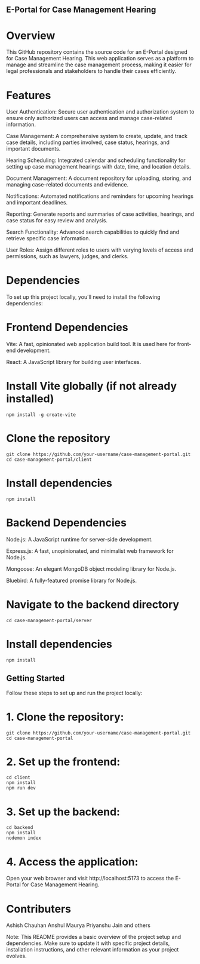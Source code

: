 ## E-Portal for Case Management Hearing

# Overview
This GitHub repository contains the source code for an E-Portal designed for Case Management Hearing. This web application serves as a platform to manage and streamline the case management process, making it easier for legal professionals and stakeholders to handle their cases efficiently.

# Features
User Authentication: Secure user authentication and authorization system to ensure only authorized users can access and manage case-related information.

Case Management: A comprehensive system to create, update, and track case details, including parties involved, case status, hearings, and important documents.

Hearing Scheduling: Integrated calendar and scheduling functionality for setting up case management hearings with date, time, and location details.

Document Management: A document repository for uploading, storing, and managing case-related documents and evidence.

Notifications: Automated notifications and reminders for upcoming hearings and important deadlines.

Reporting: Generate reports and summaries of case activities, hearings, and case status for easy review and analysis.

Search Functionality: Advanced search capabilities to quickly find and retrieve specific case information.

User Roles: Assign different roles to users with varying levels of access and permissions, such as lawyers, judges, and clerks.

# Dependencies
To set up this project locally, you'll need to install the following dependencies:

# Frontend Dependencies
Vite: A fast, opinionated web application build tool. It is used here for front-end development.

React: A JavaScript library for building user interfaces.

# Install Vite globally (if not already installed)
```
npm install -g create-vite
```
# Clone the repository
```
git clone https://github.com/your-username/case-management-portal.git
cd case-management-portal/client
```

# Install dependencies
```
npm install
```
# Backend Dependencies
Node.js: A JavaScript runtime for server-side development.

Express.js: A fast, unopinionated, and minimalist web framework for Node.js.

Mongoose: An elegant MongoDB object modeling library for Node.js.

Bluebird: A fully-featured promise library for Node.js.

# Navigate to the backend directory
```
cd case-management-portal/server
```

# Install dependencies
```
npm install
```
## Getting Started
Follow these steps to set up and run the project locally:
# 1. Clone the repository:
```
git clone https://github.com/your-username/case-management-portal.git
cd case-management-portal
```

# 2. Set up the frontend:
```
cd client
npm install
npm run dev
```

# 3. Set up the backend:
```
cd backend
npm install
nodemon index
```

# 4. Access the application:
Open your web browser and visit http://localhost:5173 to access the E-Portal for Case Management Hearing.

# Contributers
Ashish Chauhan
Anshul Maurya
Priyanshu Jain and others



Note: This README provides a basic overview of the project setup and dependencies. Make sure to update it with specific project details, installation instructions, and other relevant information as your project evolves.
